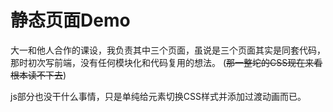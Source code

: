 # 静态页面Demo

大一和他人合作的课设，我负责其中三个页面，虽说是三个页面其实是同套代码，那时初次写前端，没有任何模块化和代码复用的想法。 (~~那一整坨的CSS现在来看根本读不下去~~)

js部分也没干什么事情，只是单纯给元素切换CSS样式并添加过渡动画而已。

